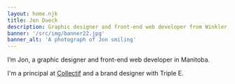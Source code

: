```yaml
---
layout: home.njk
title: Jon Dueck
description: Graphic designer and front-end web developer from Winkler, Manitoba. Partner at Collectif. Personal site, blog, and portfolio of Jonathan Dueck.
banner: '/src/img/banner22.jpg'
banner_alt: 'A photograph of Jon smiling'
---
```


I’m Jon, a graphic designer and front-end web developer in Manitoba.

I'm a principal at [Collectif](https://collectif.co) and a brand designer with Triple E.